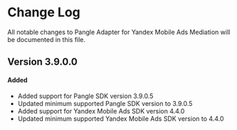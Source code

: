 # Change Log
All notable changes to Pangle Adapter for Yandex Mobile Ads Mediation will be documented in this file.

## Version 3.9.0.0

#### Added
* Added support for Pangle SDK version 3.9.0.5
* Updated minimum supported Pangle SDK version to 3.9.0.5
* Added support for Yandex Mobile Ads SDK version 4.4.0
* Updated minimum supported Yandex Mobile Ads SDK version to 4.4.0